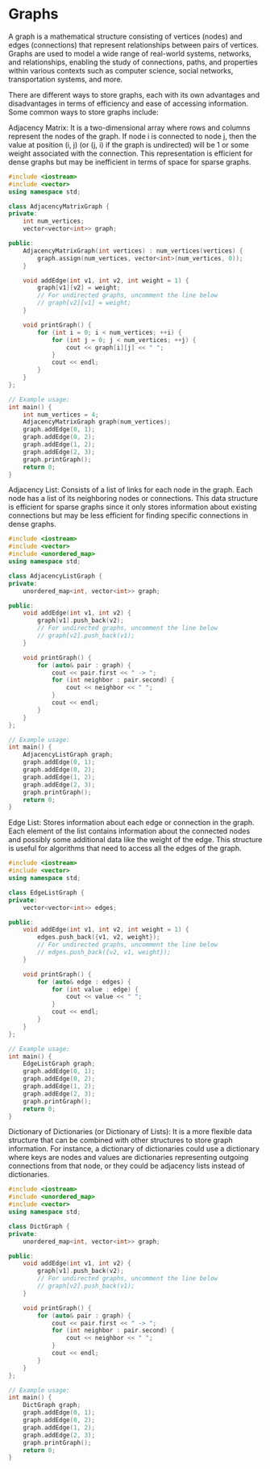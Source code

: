 # Graphs
A graph is a mathematical structure consisting of vertices (nodes) and edges (connections) that represent relationships between pairs of vertices. 
Graphs are used to model a wide range of real-world systems, networks, and relationships, enabling the study of connections, paths, and properties 
within various contexts such as computer science, social networks, transportation systems, and more.

There are different ways to store graphs, each with its own advantages and disadvantages in terms of efficiency and ease of accessing information. 
Some common ways to store graphs include:

Adjacency Matrix: It is a two-dimensional array where rows and columns represent the nodes of the graph. If node i is connected to node j,
then the value at position (i, j) (or (j, i) if the graph is undirected) will be 1 or some weight associated with the connection. 
This representation is efficient for dense graphs but may be inefficient in terms of space for sparse graphs.
```c++
#include <iostream>
#include <vector>
using namespace std;

class AdjacencyMatrixGraph {
private:
    int num_vertices;
    vector<vector<int>> graph;

public:
    AdjacencyMatrixGraph(int vertices) : num_vertices(vertices) {
        graph.assign(num_vertices, vector<int>(num_vertices, 0));
    }

    void addEdge(int v1, int v2, int weight = 1) {
        graph[v1][v2] = weight;
        // For undirected graphs, uncomment the line below
        // graph[v2][v1] = weight;
    }

    void printGraph() {
        for (int i = 0; i < num_vertices; ++i) {
            for (int j = 0; j < num_vertices; ++j) {
                cout << graph[i][j] << " ";
            }
            cout << endl;
        }
    }
};

// Example usage:
int main() {
    int num_vertices = 4;
    AdjacencyMatrixGraph graph(num_vertices);
    graph.addEdge(0, 1);
    graph.addEdge(0, 2);
    graph.addEdge(1, 2);
    graph.addEdge(2, 3);
    graph.printGraph();
    return 0;
}
```

Adjacency List: Consists of a list of links for each node in the graph. Each node has a list of its neighboring nodes or connections. 
This data structure is efficient for sparse graphs since it only stores information about existing connections but may be less efficient 
for finding specific connections in dense graphs.
```c++
#include <iostream>
#include <vector>
#include <unordered_map>
using namespace std;

class AdjacencyListGraph {
private:
    unordered_map<int, vector<int>> graph;

public:
    void addEdge(int v1, int v2) {
        graph[v1].push_back(v2);
        // For undirected graphs, uncomment the line below
        // graph[v2].push_back(v1);
    }

    void printGraph() {
        for (auto& pair : graph) {
            cout << pair.first << " -> ";
            for (int neighbor : pair.second) {
                cout << neighbor << " ";
            }
            cout << endl;
        }
    }
};

// Example usage:
int main() {
    AdjacencyListGraph graph;
    graph.addEdge(0, 1);
    graph.addEdge(0, 2);
    graph.addEdge(1, 2);
    graph.addEdge(2, 3);
    graph.printGraph();
    return 0;
}
```

Edge List: Stores information about each edge or connection in the graph. Each element of the list contains information about 
the connected nodes and possibly some additional data like the weight of the edge. This structure is useful for algorithms 
that need to access all the edges of the graph.
```c++
#include <iostream>
#include <vector>
using namespace std;

class EdgeListGraph {
private:
    vector<vector<int>> edges;

public:
    void addEdge(int v1, int v2, int weight = 1) {
        edges.push_back({v1, v2, weight});
        // For undirected graphs, uncomment the line below
        // edges.push_back({v2, v1, weight});
    }

    void printGraph() {
        for (auto& edge : edges) {
            for (int value : edge) {
                cout << value << " ";
            }
            cout << endl;
        }
    }
};

// Example usage:
int main() {
    EdgeListGraph graph;
    graph.addEdge(0, 1);
    graph.addEdge(0, 2);
    graph.addEdge(1, 2);
    graph.addEdge(2, 3);
    graph.printGraph();
    return 0;
}
```

Dictionary of Dictionaries (or Dictionary of Lists): It is a more flexible data structure that can be combined with other 
structures to store graph information. For instance, a dictionary of dictionaries could use a dictionary where keys are nodes 
and values are dictionaries representing outgoing connections from that node, or they could be adjacency lists instead of dictionaries.
```c++
#include <iostream>
#include <unordered_map>
#include <vector>
using namespace std;

class DictGraph {
private:
    unordered_map<int, vector<int>> graph;

public:
    void addEdge(int v1, int v2) {
        graph[v1].push_back(v2);
        // For undirected graphs, uncomment the line below
        // graph[v2].push_back(v1);
    }

    void printGraph() {
        for (auto& pair : graph) {
            cout << pair.first << " -> ";
            for (int neighbor : pair.second) {
                cout << neighbor << " ";
            }
            cout << endl;
        }
    }
};

// Example usage:
int main() {
    DictGraph graph;
    graph.addEdge(0, 1);
    graph.addEdge(0, 2);
    graph.addEdge(1, 2);
    graph.addEdge(2, 3);
    graph.printGraph();
    return 0;
}
```
